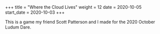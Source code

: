 +++
title = "Where the Cloud Lives"
weight = 12
date = 2020-10-05
start_date = 2020-10-03
+++

This is a game my friend Scott Patterson and I made for the 2020 October Ludum Dare.